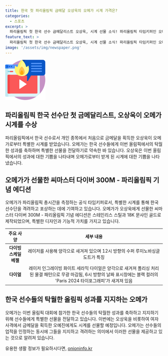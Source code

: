 ```yaml
---
title: 한국 첫 파리올림픽 금메달 오상욱의 오메가 시계 가격은?
categories:
  - 스포츠
excerpt: >
  파리올림픽 첫 한국 선수 금메달리스트 오상욱, 시계 선물 소식! 파리올림픽 타임키퍼인 오메가는 오상욱에게 1300만원 상당의 씨마스터 다이버 300M - 파리올림픽 기념 에디션 시계를 선물했다. 이로써 약속 이행했으며, 오상욱은 올림픽 금메달 받아 기쁨 두 배라고 밝혔다. 오메가의 이번 판매 제품은 스테인리스 스틸과 18K 문샤인 골드 소재이며, 레이저 인그레이빙 화이트 세라믹 다이얼 등으로 특징을 갖추고 있다. 한국 여자 금메달리스트 사격 오예진도 추후 시계를 받을 예정이다.
feature_text: >
  파리올림픽 첫 한국 선수 금메달리스트 오상욱, 시계 선물 소식! 파리올림픽 타임키퍼인 오메가는 오상욱에게 1300만원 상당의 씨마스터 다이버 300M - 파리올림픽 기념 에디션 시계를 선물했다. 이로써 약속 이행했으며, 오상욱은 올림픽 금메달 받아 기쁨 두 배라고 밝혔다. 오메가의 이번 판매 제품은 스테인리스 스틸과 18K 문샤인 골드 소재이며, 레이저 인그레이빙 화이트 세라믹 다이얼 등으로 특징을 갖추고 있다. 한국 여자 금메달리스트 사격 오예진도 추후 시계를 받을 예정이다.
image: '/assets/img/newspaper.png'
---
```


<p><img src="/assets/img/news.png" alt="rentncar 속보" /></p>

<h2 data-ke-size="size26">파리올림픽 한국 선수단 첫 금메달리스트, 오상욱이 오메가 시계를 수상</h2> 

<p data-ke-size="size16">파리올림픽에서 한국 선수로서 개인 종목에서 처음으로 금메달을 획득한 오상욱이 오메가로부터 특별한 시계를 받았습니다. 오메가는 한국 선수들에게 이번 올림픽에서의 탁월한 성과를 축하하며 특별한 선물을 전달하기로 약속한 바 있습니다. 오상욱은 이번 올림픽에서의 성과에 대한 기쁨을 나타내며 오메가로부터 받게 된 시계에 대한 기쁨을 나타냈습니다.</p> 

<h2 data-ke-size="size26">오메가가 선물한 씨마스터 다이버 300M - 파리올림픽 기념 에디션</h2> 

<p data-ke-size="size16">오메가가 파리올림픽 총시간을 측정하는 공식 타임키퍼로서, 특별한 시계를 통해 한국 선수단을 격려하고 포상하는 데에 기여하고 있습니다. 오메가가 오상욱에게 선물한 씨마스터 다이버 300M - 파리올림픽 기념 에디션은 스테인리스 스틸과 18K 문샤인 골드로 제작되었으며, 특별한 디자인과 기능적 가치를 가지고 있습니다.</p>

<table>
<thead>
<tr>
<th style="text-align: center;">주요 사양</th>
<th style="text-align: center;">세부 내용</th>
</tr>
</thead>
<tbody>
<tr>
<td style="text-align: center; height: 17px;"><b>다이빙 스케일 베젤</b></td>
<td style="text-align: center; height: 17px;">레이저를 사용해 양각으로 새겨져 있으며 12시 방향의 수퍼 루미노바싱글 도트가 특징</td>
</tr>
<tr>
<td style="text-align: center; height: 17px;"><b>다이얼</b></td>
<td style="text-align: center; height: 17px;">레이저 인그레이빙 화이트 세라믹 다이얼은 양각으로 새겨져 폴리싱 처리된 물결 패턴으로 무광 마감됨, 6시 방향의 날짜 표시창에는 블랙 컬러의 'Paris 2024 타이포그래피'가 새겨져 있음</td>
</tr>
</tbody>
</table>

<h2 data-ke-size="size26">한국 선수들의 탁월한 올림픽 성과를 지지하는 오메가</h2> 

<p data-ke-size="size16">오메가는 이번 올림픽 대회에 참가한 한국 선수들의 탁월한 성과를 축하하고 지지하기 위해 선수들에게 특별한 선물을 전달하고 있습니다. 이번에는 오상욱을 비롯하여 여자 사격에서 금메달을 획득한 오예진에게도 시계를 선물할 예정입니다. 오메가는 선수들의 업적을 인정하는 동시에 그들을 지지하고 격려하는 의미에서 이러한 선물을 제공하고 있는 것으로 알려져 있습니다.</p>
유용한 생활 정보가 필요하시다면, <a href="https://onioninfo.kr" rel="dofollow">onioninfo.kr</a>


